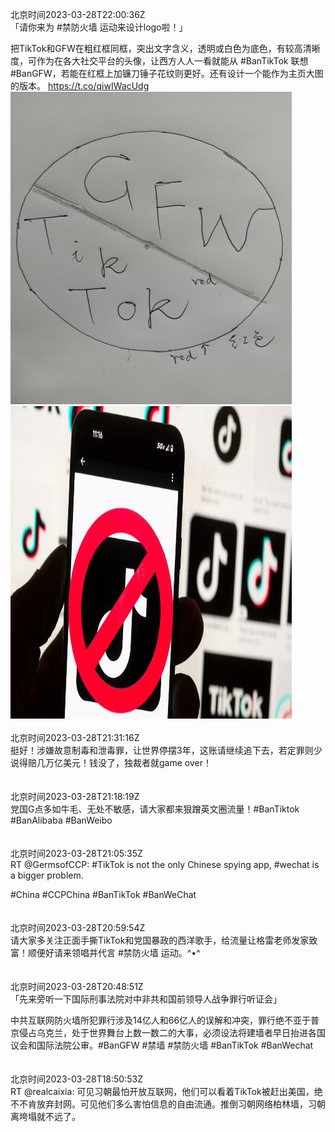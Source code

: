 北京时间2023-03-28T22:00:36Z<br>「请你来为 #禁防火墙 运动来设计logo啦！」

把TikTok和GFW在粗红框同框，突出文字含义，透明或白色为底色，有较高清晰度，可作为在各大社交平台的头像，让西方人人一看就能从 #BanTikTok 联想 #BanGFW，若能在红框上加镰刀锤子花纹则更好。还有设计一个能作为主页大图的版本。 https://t.co/qiwIWacUdg<br><img src='/temp/image/2023/w-Month-3/1640715513767792644_0.jpg' width='450' height='500'><img src='/temp/image/2023/w-Month-3/1640715513767792644_1.jpg' width='450' height='500'><br><br>北京时间2023-03-28T21:31:16Z<br>挺好！涉嫌故意制毒和泄毒罪，让世界停摆3年，这账请继续追下去，若定罪则少说得赔几万亿美元！钱没了，独裁者就game over！<br><br><br>北京时间2023-03-28T21:18:19Z<br>党国G点多如牛毛、无处不敏感，请大家都来狠蹭英文圈流量！#BanTiktok #BanAlibaba #BanWeibo<br><br><br>北京时间2023-03-28T21:05:35Z<br>RT @GermsofCCP: #TikTok is not the only Chinese spying app, #wechat is a bigger problem.

#China #CCPChina #BanTikTok #BanWeChat<br><br><br>北京时间2023-03-28T20:59:54Z<br>请大家多关注正面手撕TikTok和党国暴政的西洋歌手，给流量让格雷老师发家致富！顺便好请来领唱并代言 #禁防火墙 运动。^•^<br><br><br>北京时间2023-03-28T20:48:51Z<br>「先来旁听一下国际刑事法院对中非共和国前领导人战争罪行听证会」 

中共互联网防火墙所犯罪行涉及14亿人和66亿人的误解和冲突，罪行绝不亚于普京侵占乌克兰，处于世界舞台上数一数二的大事，必须设法将建墙者早日抬进各国议会和国际法院公审。#BanGFW #禁墙 #禁防火墙 #BanTikTok #BanWechat<br><br><br>北京时间2023-03-28T18:50:53Z<br>RT @realcaixia: 可见习朝最怕开放互联网，他们可以看着TikTok被赶出美国，绝不不肯放弃封网。可见他们多么害怕信息的自由流通。推倒习朝网络柏林墙，习朝离垮塌就不远了。<br><br><br>